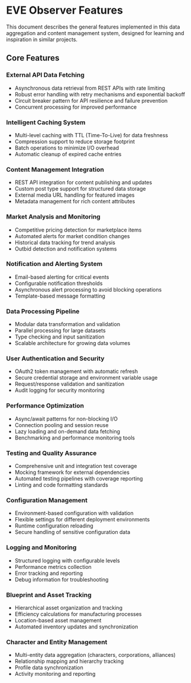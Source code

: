 # EVE Observer Features

This document describes the general features implemented in this data aggregation and content management system, designed for learning and inspiration in similar projects.

## Core Features

### External API Data Fetching
- Asynchronous data retrieval from REST APIs with rate limiting
- Robust error handling with retry mechanisms and exponential backoff
- Circuit breaker pattern for API resilience and failure prevention
- Concurrent processing for improved performance

### Intelligent Caching System
- Multi-level caching with TTL (Time-To-Live) for data freshness
- Compression support to reduce storage footprint
- Batch operations to minimize I/O overhead
- Automatic cleanup of expired cache entries

### Content Management Integration
- REST API integration for content publishing and updates
- Custom post type support for structured data storage
- External media URL handling for featured images
- Metadata management for rich content attributes

### Market Analysis and Monitoring
- Competitive pricing detection for marketplace items
- Automated alerts for market condition changes
- Historical data tracking for trend analysis
- Outbid detection and notification systems

### Notification and Alerting System
- Email-based alerting for critical events
- Configurable notification thresholds
- Asynchronous alert processing to avoid blocking operations
- Template-based message formatting

### Data Processing Pipeline
- Modular data transformation and validation
- Parallel processing for large datasets
- Type checking and input sanitization
- Scalable architecture for growing data volumes

### User Authentication and Security
- OAuth2 token management with automatic refresh
- Secure credential storage and environment variable usage
- Request/response validation and sanitization
- Audit logging for security monitoring

### Performance Optimization
- Async/await patterns for non-blocking I/O
- Connection pooling and session reuse
- Lazy loading and on-demand data fetching
- Benchmarking and performance monitoring tools

### Testing and Quality Assurance
- Comprehensive unit and integration test coverage
- Mocking framework for external dependencies
- Automated testing pipelines with coverage reporting
- Linting and code formatting standards

### Configuration Management
- Environment-based configuration with validation
- Flexible settings for different deployment environments
- Runtime configuration reloading
- Secure handling of sensitive configuration data

### Logging and Monitoring
- Structured logging with configurable levels
- Performance metrics collection
- Error tracking and reporting
- Debug information for troubleshooting

### Blueprint and Asset Tracking
- Hierarchical asset organization and tracking
- Efficiency calculations for manufacturing processes
- Location-based asset management
- Automated inventory updates and synchronization

### Character and Entity Management
- Multi-entity data aggregation (characters, corporations, alliances)
- Relationship mapping and hierarchy tracking
- Profile data synchronization
- Activity monitoring and reporting